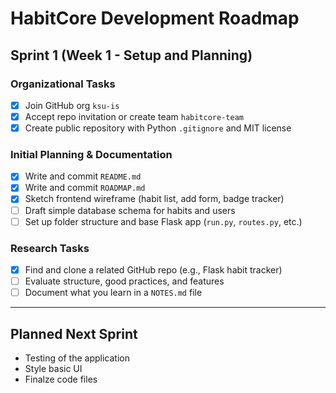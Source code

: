 #  HabitCore Development Roadmap

## Sprint 1 (Week 1 - Setup and Planning)

###  Organizational Tasks
- [x] Join GitHub org `ksu-is`
- [x] Accept repo invitation or create team `habitcore-team`
- [x] Create public repository with Python `.gitignore` and MIT license

###  Initial Planning & Documentation
- [x] Write and commit `README.md`
- [x] Write and commit `ROADMAP.md`
- [x] Sketch frontend wireframe (habit list, add form, badge tracker)
- [ ] Draft simple database schema for habits and users
- [ ] Set up folder structure and base Flask app (`run.py`, `routes.py`, etc.)

###  Research Tasks
- [x] Find and clone a related GitHub repo (e.g., Flask habit tracker)
- [ ] Evaluate structure, good practices, and features
- [ ] Document what you learn in a `NOTES.md` file

---

##  Planned Next Sprint

- Testing of the application
- Style basic UI
- Finalze code files


